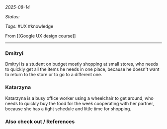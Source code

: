 *2025-08-14*

*Status:* 

*Tags:* #UX #knowledge 

From [[Google UX design course]]

<hr>

### Dmitryi

Dmitryi is a student on budget mostly shopping at small stores, who needs to quickly get all the items he needs in one place, because he doesn't want to return to the store or to go to a different one.

### Katarzyna

Katarzyna is a busy office worker using a wheelchair to get around, who needs to quickly buy the food for the week cooperating with her partner, because she has a tight schedule and little time for shopping.

### Also check out / References

